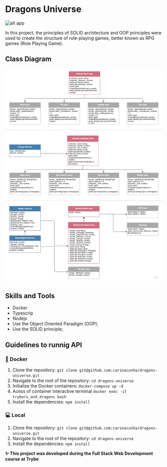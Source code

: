 # Dragons Universe #
![alt app](game.jpg "game img")

In this project, the principles of SOLID architecture and OOP principles were used to create the structure of role-playing games, better known as RPG games (Role Playing Game).

## Class Diagram ##
![alt app](diagram.jpg "diagram img")

## Skills and Tools ##
* Docker
* Typescrip
* Nodejs
* Use the Object Oriented Paradigm (OOP);
* Use the SOLID principle;

## Guidelines to runnig API ##

### :whale: Docker ###
1. Clone the repository: ```git clone git@github.com:carinacunha/dragons-universe.git```
2. Navigate to the root of the repository: ```cd dragons-universe ```
3. Initialize the Docker containers: ```docker-compose up -d```
4. Acess of container interactive terminal ```docker exec -it trybers_and_dragons bash```
5. Install the dependencies: ```npm install ```

### :computer: Local ###
1. Clone the repository: ```git clone git@github.com:carinacunha/dragons-universe.git```
2. Navigate to the root of the repository: ```cd dragons-universe ```
3. Install the dependencies: ```npm install```

**✨ This project was developed during the Full Stack Web Development course at Trybe**